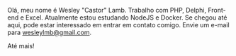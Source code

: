 Olá, meu nome é Wesley "Castor" Lamb.
Trabalho com PHP, Delphi, Front-end e Excel.
Atualmente estou estudando NodeJS e Docker.
Se chegou até aqui, pode estar interessado em entrar em contato comigo. Envie um e-mail para wesleylmb@gmail.com.

Até mais!
